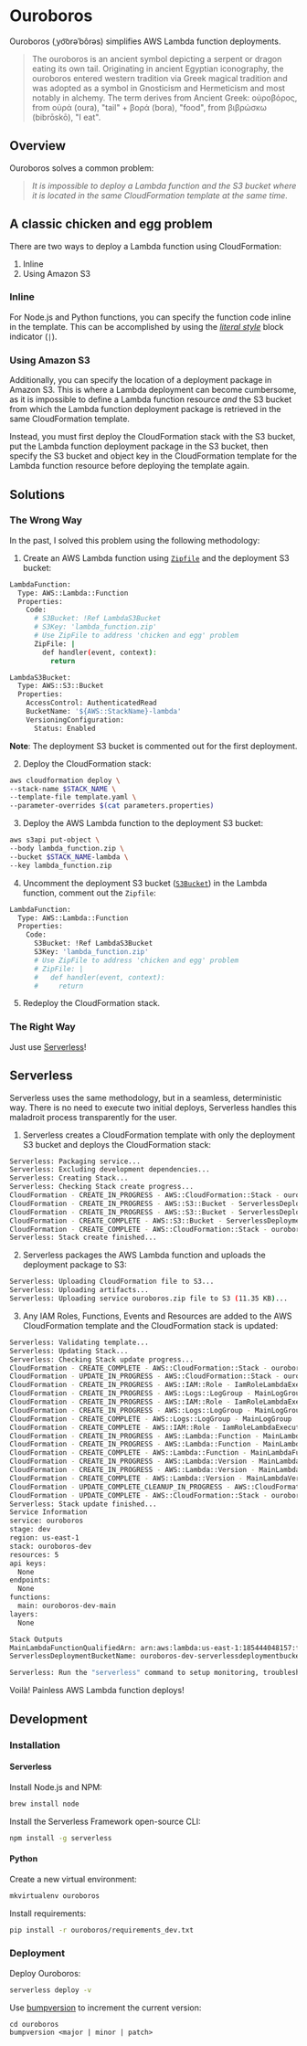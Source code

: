 # Ouroboros

Ouroboros (ˌyo͝orəˈbôrəs) simplifies AWS Lambda function deployments.

>The ouroboros is an ancient symbol depicting a serpent or dragon eating its own tail. Originating in ancient Egyptian iconography, the ouroboros entered western tradition via Greek magical tradition and was adopted as a symbol in Gnosticism and Hermeticism and most notably in alchemy. The term derives from Ancient Greek: οὐροβόρος, from οὐρά (oura), "tail" + βορά (bora), "food", from βιβρώσκω (bibrōskō), "I eat".

## Overview

Ouroboros solves a common problem:

>*It is impossible to deploy a Lambda function and the S3 bucket where it is located in the same CloudFormation template at the same time.*

## A classic chicken and egg problem

There are two ways to deploy a Lambda function using CloudFormation:

1. Inline
2. Using Amazon S3

### Inline

For Node.js and Python functions, you can specify the function code inline in the template. This can be accomplished by using the [*literal style*](https://yaml.org/spec/1.2/spec.html#id2795688) block indicator (`|`).

### Using Amazon S3

Additionally, you can specify the location of a deployment package in Amazon S3. This is where a Lambda deployment can become cumbersome, as it is impossible to define a Lambda function resource *and* the S3 bucket from which the Lambda function deployment package is retrieved in the same CloudFormation template.

Instead, you must first deploy the CloudFormation stack with the S3 bucket, put the Lambda function deployment package in the S3 bucket, then specify the S3 bucket and object key in the CloudFormation template for the Lambda function resource before deploying the template again.

## Solutions

### The Wrong Way

In the past, I solved this problem using the following methodology:

1. Create an AWS Lambda function using [`Zipfile`](https://docs.aws.amazon.com/AWSCloudFormation/latest/UserGuide/aws-properties-lambda-function-code.html#cfn-lambda-function-code-zipfile) and the deployment S3 bucket:

```bash
LambdaFunction:
  Type: AWS::Lambda::Function
  Properties:
    Code:
      # S3Bucket: !Ref LambdaS3Bucket
      # S3Key: 'lambda_function.zip'
      # Use ZipFile to address 'chicken and egg' problem
      ZipFile: |
        def handler(event, context):
          return

LambdaS3Bucket:
  Type: AWS::S3::Bucket
  Properties:
    AccessControl: AuthenticatedRead
    BucketName: '${AWS::StackName}-lambda'
    VersioningConfiguration:
      Status: Enabled
```

**Note**: The deployment S3 bucket is commented out for the first deployment.

2. Deploy the CloudFormation stack:

```bash
aws cloudformation deploy \
--stack-name $STACK_NAME \
--template-file template.yaml \
--parameter-overrides $(cat parameters.properties)
```

3. Deploy the AWS Lambda function to the deployment S3 bucket:

```bash
aws s3api put-object \
--body lambda_function.zip \
--bucket $STACK_NAME-lambda \
--key lambda_function.zip
```

4. Uncomment the deployment S3 bucket ([`S3Bucket`](https://docs.aws.amazon.com/AWSCloudFormation/latest/UserGuide/aws-properties-lambda-function-code.html#cfn-lambda-function-code-s3bucket)) in the Lambda function, comment out the `Zipfile`:

```bash
LambdaFunction:
  Type: AWS::Lambda::Function
  Properties:
    Code:
      S3Bucket: !Ref LambdaS3Bucket
      S3Key: 'lambda_function.zip'
      # Use ZipFile to address 'chicken and egg' problem
      # ZipFile: |
      #   def handler(event, context):
      #     return
```

5. Redeploy the CloudFormation stack.

### The Right Way

Just use [Serverless](https://serverless.com)!

## Serverless

Serverless uses the same methodology, but in a seamless, deterministic way. There is no need to execute two initial deploys, Serverless handles this maladroit process transparently for the user.

1. Serverless creates a CloudFormation template with only the deployment S3 bucket and deploys the CloudFormation stack:

```bash
Serverless: Packaging service...
Serverless: Excluding development dependencies...
Serverless: Creating Stack...
Serverless: Checking Stack create progress...
CloudFormation - CREATE_IN_PROGRESS - AWS::CloudFormation::Stack - ouroboros-dev
CloudFormation - CREATE_IN_PROGRESS - AWS::S3::Bucket - ServerlessDeploymentBucket
CloudFormation - CREATE_IN_PROGRESS - AWS::S3::Bucket - ServerlessDeploymentBucket
CloudFormation - CREATE_COMPLETE - AWS::S3::Bucket - ServerlessDeploymentBucket
CloudFormation - CREATE_COMPLETE - AWS::CloudFormation::Stack - ouroboros-dev
Serverless: Stack create finished...
```

2. Serverless packages the AWS Lambda function and uploads the deployment package to S3:

```bash
Serverless: Uploading CloudFormation file to S3...
Serverless: Uploading artifacts...
Serverless: Uploading service ouroboros.zip file to S3 (11.35 KB)...
```

3. Any IAM Roles, Functions, Events and Resources are added to the AWS CloudFormation template and the CloudFormation stack is updated:

```bash
Serverless: Validating template...
Serverless: Updating Stack...
Serverless: Checking Stack update progress...
CloudFormation - CREATE_COMPLETE - AWS::CloudFormation::Stack - ouroboros-dev
CloudFormation - UPDATE_IN_PROGRESS - AWS::CloudFormation::Stack - ouroboros-dev
CloudFormation - CREATE_IN_PROGRESS - AWS::IAM::Role - IamRoleLambdaExecution
CloudFormation - CREATE_IN_PROGRESS - AWS::Logs::LogGroup - MainLogGroup
CloudFormation - CREATE_IN_PROGRESS - AWS::IAM::Role - IamRoleLambdaExecution
CloudFormation - CREATE_IN_PROGRESS - AWS::Logs::LogGroup - MainLogGroup
CloudFormation - CREATE_COMPLETE - AWS::Logs::LogGroup - MainLogGroup
CloudFormation - CREATE_COMPLETE - AWS::IAM::Role - IamRoleLambdaExecution
CloudFormation - CREATE_IN_PROGRESS - AWS::Lambda::Function - MainLambdaFunction
CloudFormation - CREATE_IN_PROGRESS - AWS::Lambda::Function - MainLambdaFunction
CloudFormation - CREATE_COMPLETE - AWS::Lambda::Function - MainLambdaFunction
CloudFormation - CREATE_IN_PROGRESS - AWS::Lambda::Version - MainLambdaVersion5fX9BH08tSq4n71MXtUupggMMFhtLiQsdItUppmFQ
CloudFormation - CREATE_IN_PROGRESS - AWS::Lambda::Version - MainLambdaVersion5fX9BH08tSq4n71MXtUupggMMFhtLiQsdItUppmFQ
CloudFormation - CREATE_COMPLETE - AWS::Lambda::Version - MainLambdaVersion5fX9BH08tSq4n71MXtUupggMMFhtLiQsdItUppmFQ
CloudFormation - UPDATE_COMPLETE_CLEANUP_IN_PROGRESS - AWS::CloudFormation::Stack - ouroboros-dev
CloudFormation - UPDATE_COMPLETE - AWS::CloudFormation::Stack - ouroboros-dev
Serverless: Stack update finished...
Service Information
service: ouroboros
stage: dev
region: us-east-1
stack: ouroboros-dev
resources: 5
api keys:
  None
endpoints:
  None
functions:
  main: ouroboros-dev-main
layers:
  None

Stack Outputs
MainLambdaFunctionQualifiedArn: arn:aws:lambda:us-east-1:185444048157:function:ouroboros-dev-main:2
ServerlessDeploymentBucketName: ouroboros-dev-serverlessdeploymentbucket-1xz8z3cefcmfg

Serverless: Run the "serverless" command to setup monitoring, troubleshooting and testing.
```

Voilà! Painless AWS Lambda function deploys!

## Development

### Installation

#### Serverless

Install Node.js and NPM:

```bash
brew install node
```

Install the Serverless Framework open-source CLI:

```bash
npm install -g serverless
```

#### Python

Create a new virtual environment:

```bash
mkvirtualenv ouroboros
```

Install requirements:

```bash
pip install -r ouroboros/requirements_dev.txt
```

### Deployment

Deploy Ouroboros:

```bash
serverless deploy -v
```

Use [bumpversion](https://pypi.org/project/bumpversion/) to increment the current version:

```
cd ouroboros
bumpversion <major | minor | patch>
```
